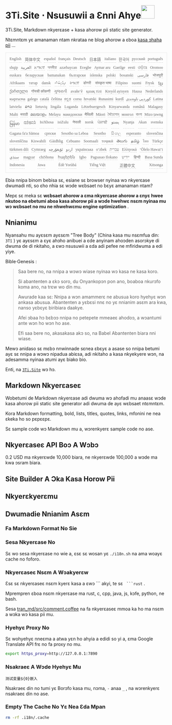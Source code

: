 <h1 style="justify-content:space-between">3Ti.Site ⋅ Nsusuwii a Ɛnni Ahye<img src="//i-01.eu.org/3Ti/logo.svg" style="user-select:none;margin-top:-1px;width:42px"></h1>

3Ti.Site, Markdown nkyerɛase + kasa ahorow pii static site generator.

Ntɛmntɛm yɛ amanaman ntam nkrataa ne blog ahorow a ɛboa [kasa ɔhaha pii](https://github.com/i18n-site/node/blob/main/lang/src/index.js) ...

<pre class="langli" style="display:flex;flex-wrap:wrap;background:transparent;border:1px solid #eee;font-size:12px;box-shadow:0 0 3px inset #eee;padding:12px 5px 4px 12px;justify-content:space-between;"><style>pre.langli i{font-weight:300;font-family:s;margin-right:7px;margin-bottom:8px;font-style:normal;color:#666;border-bottom:1px dashed #ccc;}</style><i>English</i><i> 简体中文 </i><i>español</i><i>français</i><i>Deutsch</i><i> 日本語 </i><i>italiano</i><i>한국어</i><i>русский</i><i>português</i><i>shqip</i><i>‫العربية‬</i><i>አማርኛ</i><i>অসমীয়া</i><i>azərbaycan</i><i>Eʋegbe</i><i>Aymar aru</i><i>Gaeilge</i><i>eesti</i><i>ଓଡ଼ିଆ</i><i>Oromoo</i><i>euskara</i><i>беларуская</i><i>bamanakan</i><i>български</i><i>íslenska</i><i>polski</i><i>bosanski</i><i>‫فارسی‬</i><i>भोजपुरी</i><i>Afrikaans</i><i>татар</i><i>dansk</i><i>‫ދިވެހިބަސް‬</i><i>ትግርኛ</i><i>डोगरी</i><i>संस्कृत भाषा</i><i>Filipino</i><i>suomi</i><i>Frysk</i><i>ខ្មែរ</i><i>ქართული</i><i>गोंयची कोंकणी</i><i>ગુજરાતી</i><i>avañe’ẽ</i><i>қазақ тілі</i><i>Kreyòl ayisyen</i><i>Hausa</i><i>Nederlands</i><i>кыргызча</i><i>galego</i><i>català</i><i>čeština</i><i>ಕನ್ನಡ</i><i>corsu</i><i>hrvatski</i><i>Runasimi</i><i>kurdî</i><i>‫کوردیی ناوەندی‬</i><i>Latina</i><i>latviešu</i><i>ລາວ</i><i>lietuvių</i><i>lingála</i><i>Luganda</i><i>Lëtzebuergesch</i><i>Kinyarwanda</i><i>română</i><i>Malagasy</i><i>Malti</i><i>मराठी</i><i>മലയാളം</i><i>Melayu</i><i>македонски</i><i>मैथिली</i><i>Māori</i><i>মৈতৈলোন্</i><i>монгол</i><i>বাংলা</i><i>Mizo ṭawng</i><i>မြန်မာ</i><i>𞄀𞄄𞄰𞄩𞄍𞄜𞄰</i><i>IsiXhosa</i><i>isiZulu</i><i>नेपाली</i><i>norsk</i><i>ਪੰਜਾਬੀ</i><i>‫پښتو‬</i><i>Nyanja</i><i>Akan</i><i>svenska</i><i>Gagana fa'a Sāmoa</i><i>српски</i><i>Sesotho sa Leboa</i><i>Sesotho</i><i>සිංහල</i><i>esperanto</i><i>slovenčina</i><i>slovenščina</i><i>Kiswahili</i><i>Gàidhlig</i><i>Cebuano</i><i>Soomaali</i><i>тоҷикӣ</i><i>తెలుగు</i><i>தமிழ்</i><i>ไทย</i><i>Türkçe</i><i>türkmen dili</i><i>Cymraeg</i><i>‫ئۇيغۇرچە‬</i><i>‫اردو‬</i><i>українська</i><i>o‘zbek</i><i>‫עברית‬</i><i>Ελληνικά</i><i>ʻŌlelo Hawaiʻi</i><i>‫سنڌي‬</i><i>magyar</i><i>chiShona</i><i>հայերեն</i><i>Igbo</i><i>Pagsasao Ilokano</i><i>‫ייִדיש‬</i><i>हिन्दी</i><i>Basa Sunda</i><i>Indonesia</i><i>Jawa</i><i>Èdè Yorùbá</i><i>Tiếng Việt</i><i> 正體中文 </i><i>Xitsonga</i></pre>

Ebia nnipa binom bebisa sɛ, esiane sɛ browser nyinaa wɔ nkyerɛase dwumadi nti, so ɛho nhia sɛ wɔde wɛbsaet no bɛyɛ amanaman ntam?

Mepɛ sɛ meka sɛ **wɛbsaet ahorow a ɛma nkyerɛase ahorow a ɛnyɛ hwee nkutoo na ebetumi aboa kasa ahorow pii a wɔde hwehwɛ nsɛm nyinaa mu wɔ wɛbsaet no mu ne nhwehwɛmu engine optimization** .

## Nnianimu

Nyansahu mu ayɛsɛm ayɛsɛm &quot;Tree Body&quot; (China kasa mu nsɛmfua din: `3Tǐ` ) yɛ ayɛsɛm a ɛyɛ ahɔho anibuei a ɛde anyinam ahoɔden asorɔkye di dwuma de di nkitaho, a ɛwɔ nsusuwii a ɛda adi pefee ne mfiridwuma a edi yiye.

Bible·Genesis :

> Saa bere no, na nnipa a wɔwɔ wiase nyinaa wɔ kasa ne kasa koro.
>
> Si abantenten a ɛkɔ soro, du Onyankopɔn pon ano, boaboa nkurɔfo koma ano, na trɛw wo din mu.
>
> Awurade kaa sɛ: Nnipa a wɔn amammerɛ ne abusua koro hyehyɛ wɔn ankasa abusua. Abantenten a yɛbɛsi nnɛ no yɛ nnianim asɛm ara kwa, nanso yɛbɛyɛ biribiara daakye.
>
> Afei ɔbaa hɔ bɛbɔɔ nnipa no petepete mmeaeɛ ahodoɔ, a wɔantumi ante wɔn ho wɔn ho ase.
>
> Efi saa bere no, akasakasa akɔ so, na Babel Abantenten biara nni wiase.

Mewɔ anidaso sɛ mɛbɔ nnwinnade sɛnea ɛbɛyɛ a asase so nnipa betumi ayɛ sɛ nnipa a wɔwɔ nipadua abiɛsa, adi nkitaho a kasa nkyekyere wɔn, na adesamma nyinaa atumi ayɛ biako bio.

Enti, na [`3Ti.Site`](//3Ti.Site) wɔ hɔ.

## Markdown Nkyerɛaseɛ

Wobetumi de Markdown nkyerɛase adi dwuma wɔ ahofadi mu anaasɛ wɔde kasa ahorow pii static site generator adi dwuma de ayɛ wɛbsaet ntɛmntɛm.

Kora Markdown formatting, bold, lists, titles, quotes, links, mfonini ne nea ɛkeka ho so pɛpɛɛpɛ.

Sɛ sample code wɔ Markdown mu a, wɔrenkyerɛ sample code no ase.

## Nkyerɛaseɛ API Boɔ A Wɔbɔ

0.2 USD ma nkyerɛwde 10,000 biara, ne nkyerɛwde 100,000 a wɔde ma kwa ɔsram biara.

## Site Builder A Ɔka Kasa Horow Pii

## Nkyerɛkyerɛmu

## Dwumadie Nnianim Asɛm

### Fa Markdown Format No Sie

### Sesa Nkyerɛase No

Sɛ wo sesa nkyerɛase no wie a, ɛsɛ sɛ wosan yɛ `./i18n.sh` na ama woayɛ cache no foforo.

### Nkyerɛaseɛ Nsɛm A Wɔakyerɛw

Ɛsɛ sɛ nkyerɛaseɛ nsɛm kyerɛ kasa a ɛwɔ \``` akyi, te sɛ ` ```rust` .

Mprempren ɛboa nsɛm nkyerɛase ma rust, c, cpp, java, js, kɔfe, python, ne bash.

Sesa [tran_md/src/comment.coffee](https://github.com/i18n-site/node/blob/main/tran_md/src/comment.coffee) na fa nkyerɛaseɛ mmoa ka ho ma nsɛm a wɔka wɔ kasa pii mu.

### Hyehyɛ Proxy No

Sɛ wohyehyɛ nneɛma a atwa yɛn ho ahyia a edidi so yi a, ɛma Google Translate API frɛ no fa proxy no mu.

```bash
export https_proxy=http://127.0.0.1:7890
```

### Nsakraeɛ A Wɔde Hyehyɛ Mu

```
测试变量${0}嵌入
```

Nsakraeɛ din no tumi yɛ Borɔfo kasa mu, nɔma, `-` anaa `_` , na wɔrenkyerɛ nsakraeɛ din no ase.

### Empty The Cache No Yɛ Nea Ɛda Mpan

```bash
rm -rf .i18n/.cache
```
